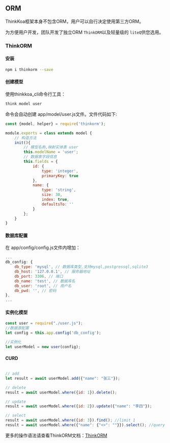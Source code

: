 ## ORM
ThinkKoa框架本身不包含ORM，用户可以自行决定使用第三方ORM。

为方便用户开发，团队开发了独立ORM `ThinkORM`以及轻量级的 `liteQ`供您选用。

### ThinkORM

#### 安装


```bash
npm i thinkorm --save
```

#### 创建模型

使用thinkkoa_cli命令行工具：

```js
think model user
```
命令会自动创建 app/model/user.js文件。文件代码如下:

```js
const {model, helper} = require('thinkorm');

module.exports = class extends model {
    // 构造方法
    init(){
        // 模型名称,映射实体表 user
        this.modelName = 'user';
        // 数据表字段信息
        this.fields = {
            id: {
                type: 'integer',
                primaryKey: true
            },
            name: {
                type: 'string',
                size: 30,
                index: true,
                defaultsTo: ''
            }
        };
    }
}
```

#### 数据库配置

在 app/config/config.js文件内增加：

```js
...
db_config: {
    db_type: 'mysql', // 数据库类型,支持mysql,postgressql,sqlite3
    db_host: '127.0.0.1', // 服务器地址
    db_port: 3306, // 端口
    db_name: 'test', // 数据库名
    db_user: 'root', // 用户名
    db_pwd: '', // 密码
},
...
```

#### 实例化模型

```js
const user = require("./user.js");
//数据源配置
let config = this.app.config('db_config');

//实例化
let userModel = new user(config);
```

#### CURD

```js

// add
let result = await userModel.add({"name": "张三"});

// delete
result = await userModel.where({id: 1}).delete();

// update
result = await userModel.where({id: 2}).update({"name": "李四"});

// select 
result = await userModel.where({id: 3}).find(); //limit 1
result = await userModel.where({"name": {"<>": ""}}).select(); //query name is not null


```

更多的操作语法请查看ThinkORM文档：[ThinkORM](/orm/index.jhtml)